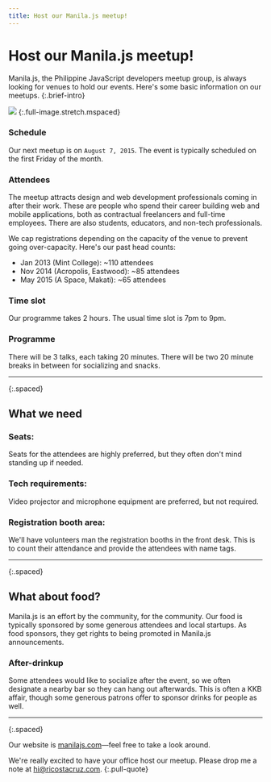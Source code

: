 ```yaml
---
title: Host our Manila.js meetup!
---
```


# Host our Manila.js meetup!

Manila.js, the Philippine JavaScript developers meetup group, is always looking 
for venues to hold our events. Here's some basic information on our meetups.
{:.brief-intro}

![](/images/011/panorama.jpg)
{:.full-image.stretch.mspaced}

### Schedule

Our next meetup is on `August 7, 2015`. The event is typically scheduled 
on the first Friday of the month.

### Attendees

The meetup attracts design and web development professionals coming in after
their work. These are people who spend their career building web and mobile
applications, both as contractual freelancers and full-time employees.
There are also students, educators, and non-tech professionals.

We cap registrations depending on the capacity of the venue to prevent going
over-capacity. Here's our past head counts:

* Jan 2013 (Mint College): ~110 attendees
* Nov 2014 (Acropolis, Eastwood): ~85 attendees
* May 2015 (A Space, Makati): ~65 attendees

### Time slot
Our programme takes 2 hours. The usual time slot is 7pm to 9pm.

### Programme
There will be 3 talks, each taking 20 minutes. There will be two 20 minute 
breaks in between for socializing and snacks.

* * * *
{:.spaced}

What we need
------------

### Seats:
Seats for the attendees are highly preferred, but they often don't mind standing up if needed.

### Tech requirements:
Video projector and microphone equipment are preferred, but not required.

### Registration booth area:
We'll have volunteers man the registration booths in the front desk. This is to count their attendance and provide the attendees with name tags.

* * * *
{:.spaced}

What about food?
----------------

Manila.js is an effort by the community, for the community. Our food is 
typically sponsored by some generous attendees and local startups. As food 
sponsors, they get rights to being promoted in Manila.js announcements.

### After-drinkup
Some attendees would like to socialize after the event, so we often designate a 
nearby bar so they can hang out afterwards. This is often a KKB affair, though 
some generous patrons offer to sponsor drinks for people as well.

* * * *
{:.spaced}

Our website is [manilajs.com](http://manilajs.com)—feel free to take a look 
around.

We're really excited to have your office host our meetup.
Please drop me a note at [hi@ricostacruz.com].
{:.pull-quote}

[hi@ricostacruz.com]: mailto:hi@ricostacruz.com
